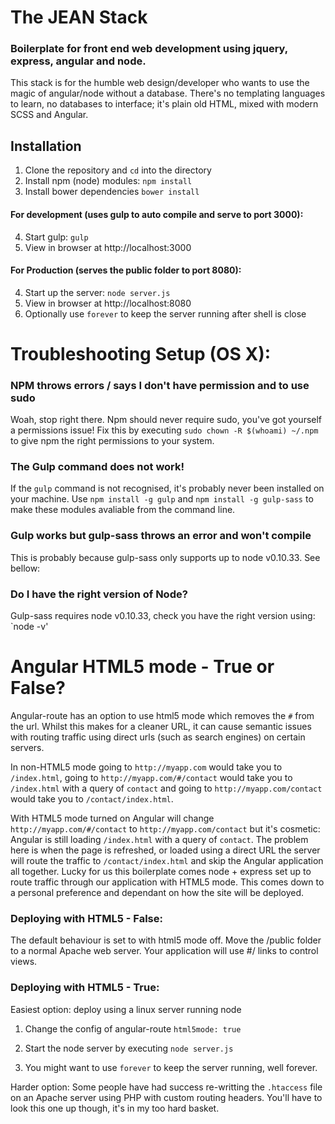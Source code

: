 # The JEAN Stack
### Boilerplate for front end web development using jquery, express, angular and node.
This stack is for the humble web design/developer who wants to use the magic of angular/node without a database. There's no templating languages to learn, no databases to interface; it's plain old HTML, mixed with modern SCSS and Angular.

## Installation
1. Clone the repository and `cd` into the directory
2. Install npm (node) modules: 
	`npm install`
3. Install bower dependencies 
	`bower install`

#### For development (uses gulp to auto compile and serve to port 3000):
4. Start gulp: 
	`gulp`
5. View in browser at http://localhost:3000

#### For Production (serves the public folder to port 8080):
4. Start up the server: 
	`node server.js`
5. View in browser at http://localhost:8080
6. Optionally use `forever` to keep the server running after shell is close




# Troubleshooting Setup (OS X):

### NPM throws errors / says I don't have permission and to use sudo
Woah, stop right there. Npm should never require sudo, you've got yourself a permissions issue! 
Fix this by executing `sudo chown -R $(whoami) ~/.npm` to give npm the right permissions to your system.

### The Gulp command does not work!
If the `gulp` command is not recognised, it's probably never been installed on your machine.
Use `npm install -g gulp` and `npm install -g gulp-sass` to make these modules avaliable from the command line.

### Gulp works but gulp-sass throws an error and won't compile
This is probably because gulp-sass only supports up to node v0.10.33. See bellow:

### Do I have the right version of Node?
Gulp-sass requires node v0.10.33, check you have the right version using:
`node -v'



# Angular HTML5 mode - True or False?
Angular-route has an option to use html5 mode which removes the `#` from the url. Whilst this makes for a cleaner URL, it can cause semantic issues with routing traffic using direct urls (such as search engines) on certain servers.

In non-HTML5 mode going to `http://myapp.com` would take you to `/index.html`, going to `http://myapp.com/#/contact` would take you to `/index.html` with a query of `contact` and going to `http://myapp.com/contact` would take you to `/contact/index.html`.

With HTML5 mode turned on Angular will change `http://myapp.com/#/contact` to `http://myapp.com/contact` but it's cosmetic: Angular is still loading `/index.html` with a query of `contact`. The problem here is when the page is refreshed, or loaded using a direct URL the server will route the traffic to `/contact/index.html` and skip the Angular application all together. Lucky for us this boilerplate comes node + express set up to route traffic through our application with HTML5 mode. This comes down to a personal preference and dependant on how the site will be deployed.

### Deploying with HTML5 - False:
The default behaviour is set to with html5 mode off. Move the /public folder to a normal Apache web server. Your application will use #/ links to control views. 

### Deploying with HTML5 - True:
Easiest option: deploy using a linux server running node

1. Change the config of angular-route `html5mode: true` 

2. Start the node server by executing `node server.js` 

3. You might want to use `forever` to keep the server running, well forever. 

Harder option: 
Some people have had success re-writting the `.htaccess` file on an Apache server using PHP with custom routing headers. You'll have to look this one up though, it's in my too hard basket. 

